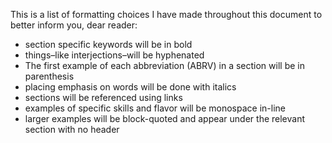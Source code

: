 This is a list of formatting choices I have made throughout this document to better inform you, dear reader:

-   section specific keywords will be in bold
-   things–like interjections–will be hyphenated
-   The first example of each abbreviation (ABRV) in a section will be in parenthesis
-   placing emphasis on words will be done with italics
-   sections will be referenced using links
-   examples of specific skills and flavor will be monospace in-line
-   larger examples will be block-quoted and appear under the relevant section with no header
